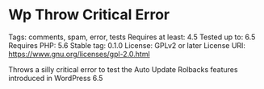 # Wp Throw Critical Error
Tags: comments, spam, error, tests
Requires at least: 4.5
Tested up to: 6.5
Requires PHP: 5.6
Stable tag: 0.1.0
License: GPLv2 or later
License URI: https://www.gnu.org/licenses/gpl-2.0.html

Throws a silly critical error to test the Auto Update Rolbacks features introduced in WordPress 6.5
